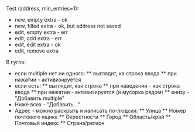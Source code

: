 Test (address, min_entries=1):
* new, empty extra - ok
* new, filled extra - ok, but address not saved
* edit, empty extra - err
* edit, add extra - err
* edit, edit extra - ok
* edit, remove extra

В гугле:
* если multiple нет ни одного:
** выглядит, ка строка ввода
** при нажатии - активизируется
* если есть:
** выглядит, как строка
** при наведении - как строка ввода
** при нажатии - активизируется (и мусорка рядом)
** внизу - "Добавить multiple"
* Ниже всех - "Добавить..."
* Адрес - можно раскрыть и написать по-людски:
** Улица
** Номер почтового ящика
** Окрестности
** Город
** Область/край
** Почтовый индекс
** Страна/регион
